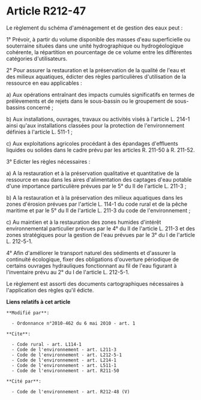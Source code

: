 # Article R212-47

Le règlement du schéma d'aménagement et de gestion des eaux peut : 

1° Prévoir, à partir du volume disponible des masses d'eau superficielle ou souterraine situées dans une unité hydrographique
ou hydrogéologique cohérente, la répartition en pourcentage de ce volume entre les différentes catégories d'utilisateurs. 

2° Pour assurer la restauration et la préservation de la qualité de l'eau et des milieux aquatiques, édicter des règles
particulières d'utilisation de la ressource en eau applicables : 

a) Aux opérations entraînant des impacts cumulés significatifs en termes de prélèvements et de rejets dans le sous-bassin ou
le groupement de sous-bassins concerné ; 

b) Aux installations, ouvrages, travaux ou activités visés à l'article L. 214-1 ainsi qu'aux installations classées pour la
protection de l'environnement définies à l'article L. 511-1 ; 

c) Aux exploitations agricoles procédant à des épandages d'effluents liquides ou solides dans le cadre prévu par les articles
R. 211-50 à R. 211-52. 

3° Edicter les règles nécessaires : 

a) A la restauration et à la préservation qualitative et quantitative de la ressource en eau dans les aires d'alimentation
des captages d'eau potable d'une importance particulière prévues par le 5° du II de l'article L. 211-3 ; 

b) A la restauration et à la préservation des milieux aquatiques dans les zones d'érosion prévues par l'article L. 114-1 du
code rural et de la pêche maritime  et par le 5° du II de l'article L. 211-3 du code de l'environnement ; 

c) Au maintien et à la restauration des zones humides d'intérêt environnemental particulier prévues par le 4° du II de
l'article L. 211-3 et des zones stratégiques pour la gestion de l'eau prévues par le 3° du I de l'article L. 212-5-1. 

4° Afin d'améliorer le transport naturel des sédiments et d'assurer la continuité écologique, fixer des obligations
d'ouverture périodique de certains ouvrages hydrauliques fonctionnant au fil de l'eau figurant à l'inventaire prévu au 2° du
I de l'article L. 212-5-1. 

Le règlement est assorti des documents cartographiques nécessaires à l'application des règles qu'il édicte.

**Liens relatifs à cet article**

	**Modifié par**:

	  - Ordonnance n°2010-462 du 6 mai 2010 - art. 1

	**Cite**:

	  - Code rural - art. L114-1
	  - Code de l'environnement - art. L211-3
	  - Code de l'environnement - art. L212-5-1
	  - Code de l'environnement - art. L214-1
	  - Code de l'environnement - art. L511-1
	  - Code de l'environnement - art. R211-50

	**Cité par**:

	  - Code de l'environnement - art. R212-48 (V)
